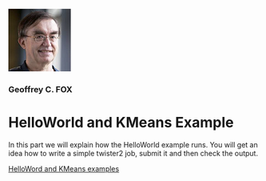 <p align="left">
    <img width="125" height="125" src="fox.png">
</p>


### Geoffrey C. FOX

# HelloWorld  and KMeans Example

In this part we will explain how the HelloWorld example runs. You will get an idea how to write a simple twister2 job, submit it and then check the output.

[HelloWord and KMeans examples](examples.pdf)


